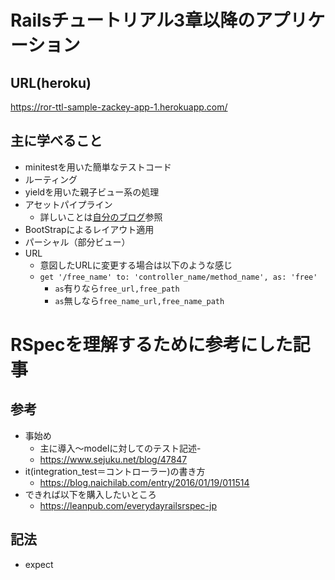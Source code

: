 
# Railsチュートリアル3章以降のアプリケーション

## URL(heroku)

https://ror-ttl-sample-zackey-app-1.herokuapp.com/

## 主に学べること

- minitestを用いた簡単なテストコード
- ルーティング
- yieldを用いた親子ビュー系の処理
- アセットパイプライン
    - 詳しいことは[自分のブログ](http://kic-yuuki.hatenablog.com/entry/2018/08/17/183031)参照
- BootStrapによるレイアウト適用
- パーシャル（部分ビュー）
- URL
    - 意図したURLに変更する場合は以下のような感じ
    - `get '/free_name' to: 'controller_name/method_name', as: 'free'`
        - `as`有りなら`free_url,free_path`
        - `as`無しなら`free_name_url,free_name_path`

# RSpecを理解するために参考にした記事

## 参考

- 事始め
    - 主に導入〜modelに対してのテスト記述- 
    - https://www.sejuku.net/blog/47847
- it(integration_test＝コントローラー)の書き方
    - https://blog.naichilab.com/entry/2016/01/19/011514
- できれば以下を購入したいところ
    - https://leanpub.com/everydayrailsrspec-jp

## 記法

- expect
